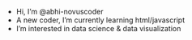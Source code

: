 - Hi, I’m @abhi-novuscoder
- A new coder, I’m currently learning html/javascript 
- I’m interested in data science & data visualization 

<!---
abhi-novuscoder/abhi-novuscoder is a ✨ special ✨ repository because its `README.md` (this file) appears on your GitHub profile.
You can click the Preview link to take a look at your changes.
--->

